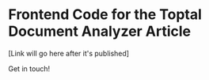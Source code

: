 # Frontend Code for the Toptal Document Analyzer Article

[Link will go here after it's published]

Get in touch!